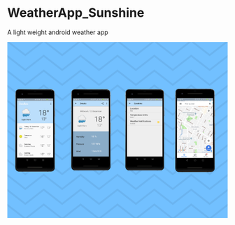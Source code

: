 # WeatherApp_Sunshine
A light weight android weather app


![alt tag](https://github.com/nindyahapsari/WeatherApp_Sunshine/blob/master/1.png)
